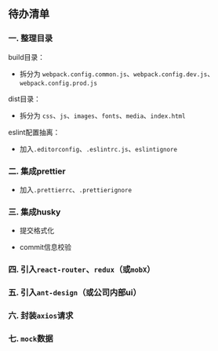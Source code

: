## 待办清单

### 一. 整理目录

build目录：
   
- 拆分为 `webpack.config.common.js`、`webpack.config.dev.js`、`webpack.config.prod.js`

dist目录：

- 拆分为 `css`、`js`、`images`、`fonts`、`media`、`index.html`


eslint配置抽离：

- 加入`.editorconfig`、`.eslintrc.js`、`eslintignore`

### 二. 集成prettier

- 加入`.prettierrc`、`.prettierignore`

### 三. 集成husky

- 提交格式化

- commit信息校验

### 四. 引入`react-router`、`redux`（或`mobX`）

### 五. 引入`ant-design`（或公司内部ui）

### 六. 封装`axios`请求

### 七. `mock`数据